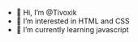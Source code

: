 - 👋 Hi, I’m @Tivoxik
- 👀 I’m interested in HTML and CSS
- 🌱 I’m currently learning javascript

<!---
Tivoxik/Tivoxik is a ✨ special ✨ repository because its `README.md` (this file) appears on your GitHub profile.
You can click the Preview link to take a look at your changes.
--->
